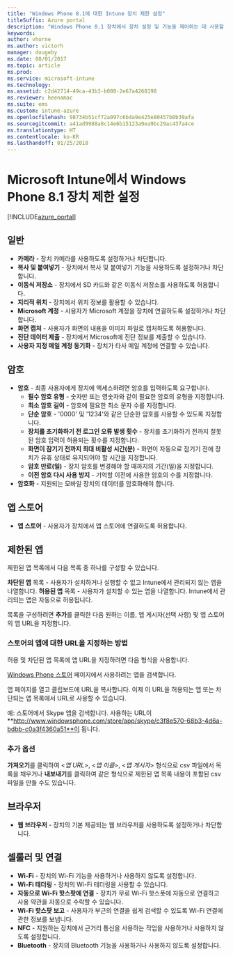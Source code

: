 ```yaml
---
title: "Windows Phone 8.1에 대한 Intune 장치 제한 설정"
titleSuffix: Azure portal
description: "Windows Phone 8.1 장치에서 장치 설정 및 기능을 제어하는 데 사용할 수 있는 Intune 설정을 알아봅니다.\""
keywords: 
author: vhorne
ms.author: victorh
manager: dougeby
ms.date: 08/01/2017
ms.topic: article
ms.prod: 
ms.service: microsoft-intune
ms.technology: 
ms.assetid: c2d42714-49ca-43b3-b080-2e67a4268198
ms.reviewer: heenamac
ms.suite: ems
ms.custom: intune-azure
ms.openlocfilehash: 98734b51cf72a097c6b4a9e425e80457b0b39afa
ms.sourcegitcommit: a41ad9988a8c14e6b15123a9ea9bc29ac437a4ce
ms.translationtype: HT
ms.contentlocale: ko-KR
ms.lasthandoff: 01/25/2018
---
```

# <a name="windows-phone-81-device-restriction-settings-in-microsoft-intune"></a>Microsoft Intune에서 Windows Phone 8.1 장치 제한 설정

[!INCLUDE[azure_portal](./includes/azure_portal.md)]

## <a name="general"></a>일반

-   **카메라** - 장치 카메라를 사용하도록 설정하거나 차단합니다.
-   **복사 및 붙여넣기** - 장치에서 복사 및 붙여넣기 기능을 사용하도록 설정하거나 차단합니다.
-   **이동식 저장소** - 장치에서 SD 카드와 같은 이동식 저장소를 사용하도록 허용합니다.
-   **지리적 위치** - 장치에서 위치 정보를 활용할 수 있습니다.
-   **Microsoft 계정** - 사용자가 Microsoft 계정을 장치에 연결하도록 설정하거나 차단합니다.
-   **화면 캡처** - 사용자가 화면의 내용을 이미지 파일로 캡처하도록 허용합니다.
-   **진단 데이터 제출** - 장치에서 Microsoft에 진단 정보를 제출할 수 있습니다.
-   **사용자 지정 메일 계정 동기화** - 장치가 타사 메일 계정에 연결할 수 있습니다.

## <a name="password"></a>암호

-   **암호** - 최종 사용자에게 장치에 액세스하려면 암호를 입력하도록 요구합니다.
    -   **필수 암호 유형** - 숫자만 또는 영숫자와 같이 필요한 암호의 유형을 지정합니다.
    -   **최소 암호 길이** - 암호에 필요한 최소 문자 수를 지정합니다.
    -   **단순 암호** - '0000' 및 '1234'와 같은 단순한 암호를 사용할 수 있도록 지정합니다.
    -   **장치를 초기화하기 전 로그인 오류 발생 횟수** - 장치를 초기화하기 전까지 잘못된 암호 입력이 허용되는 횟수를 지정합니다.
    -   **화면이 잠기기 전까지 최대 비활성 시간(분)** - 화면이 자동으로 잠기기 전에 장치가 유휴 상태로 유지되어야 할 시간을 지정합니다.
    -   **암호 만료(일)** - 장치 암호를 변경해야 할 때까지의 기간(일)을 지정합니다.
    -   **이전 암호 다시 사용 방지** - 기억할 이전에 사용한 암호의 수를 지정합니다.
-   **암호화** - 지원되는 모바일 장치의 데이터를 암호화해야 합니다.

## <a name="app-store"></a>앱 스토어

-   **앱 스토어** - 사용자가 장치에서 앱 스토어에 연결하도록 허용합니다.

## <a name="restricted-apps"></a>제한된 앱

제한된 앱 목록에서 다음 목록 중 하나를 구성할 수 있습니다.

**차단된 앱** 목록 - 사용자가 설치하거나 실행할 수 없고 Intune에서 관리되지 않는 앱을 나열합니다.
**허용된 앱** 목록 - 사용자가 설치할 수 있는 앱을 나열합니다. Intune에서 관리되는 앱은 자동으로 허용됩니다.

목록을 구성하려면 **추가**를 클릭한 다음 원하는 이름, 앱 게시자(선택 사항) 및 앱 스토어의 앱 URL을 지정합니다.

### <a name="how-to-specify-the-url-to-an-app-in-the-store"></a>스토어의 앱에 대한 URL을 지정하는 방법

허용 및 차단된 앱 목록에 앱 URL을 지정하려면 다음 형식을 사용합니다.

[Windows Phone 스토어](https://www.microsoft.com/store/apps/windows-phone) 페이지에서 사용하려는 앱을 검색합니다.

앱 페이지를 열고 클립보드에 URL을 복사합니다. 이제 이 URL을 허용되는 앱 또는 차단되는 앱 목록에서 URL로 사용할 수 있습니다.

예: 스토어에서 Skype 앱을 검색합니다. 사용하는 URL이 **http://www.windowsphone.com/store/app/skype/c3f8e570-68b3-4d6a-bdbb-c0a3f4360a51**이 됩니다.



### <a name="additional-options"></a>추가 옵션

**가져오기**를 클릭하여 <*앱 URL*>, <*앱 이름*>, <*앱 게시자*> 형식으로 csv 파일에서 목록을 채우거나 **내보내기**를 클릭하여 같은 형식으로 제한된 앱 목록 내용이 포함된 csv 파일을 만들 수도 있습니다.


## <a name="browser"></a>브라우저

-   **웹 브라우저** - 장치의 기본 제공되는 웹 브라우저를 사용하도록 설정하거나 차단합니다.

## <a name="cellular-and-connectivity"></a>셀룰러 및 연결

-   **Wi-Fi** - 장치의 Wi-Fi 기능을 사용하거나 사용하지 않도록 설정합니다.
-   **Wi-Fi 테더링** - 장치의 Wi-Fi 테더링을 사용할 수 있습니다.
-   **자동으로 Wi-Fi 핫스팟에 연결** - 장치가 무료 Wi-Fi 핫스폿에 자동으로 연결하고 사용 약관을 자동으로 수락할 수 있습니다.
-   **Wi-Fi 핫스팟 보고** - 사용자가 부근의 연결을 쉽게 검색할 수 있도록 Wi-Fi 연결에 관한 정보를 보냅니다.
-   **NFC** - 지원하는 장치에서 근거리 통신을 사용하는 작업을 사용하거나 사용하지 않도록 설정합니다.
-   **Bluetooth** - 장치의 Bluetooth 기능을 사용하거나 사용하지 않도록 설정합니다.
